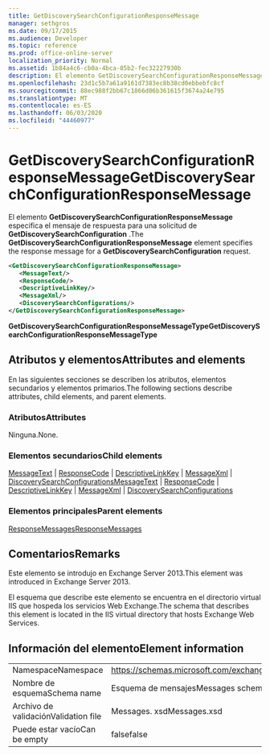 ```yaml
---
title: GetDiscoverySearchConfigurationResponseMessage
manager: sethgros
ms.date: 09/17/2015
ms.audience: Developer
ms.topic: reference
ms.prod: office-online-server
localization_priority: Normal
ms.assetid: 1b84a4c6-cb0a-4bca-85b2-fec32227930b
description: El elemento GetDiscoverySearchConfigurationResponseMessage especifica el mensaje de respuesta para una solicitud de GetDiscoverySearchConfiguration.
ms.openlocfilehash: 23d1c5b7a61a9161d7383ec8b38cd0ebbebfc8cf
ms.sourcegitcommit: 88ec988f2bb67c1866d06b361615f3674a24e795
ms.translationtype: MT
ms.contentlocale: es-ES
ms.lasthandoff: 06/03/2020
ms.locfileid: "44460977"
---
```

# <a name="getdiscoverysearchconfigurationresponsemessage"></a><span data-ttu-id="f90ee-103">GetDiscoverySearchConfigurationResponseMessage</span><span class="sxs-lookup"><span data-stu-id="f90ee-103">GetDiscoverySearchConfigurationResponseMessage</span></span>

<span data-ttu-id="f90ee-104">El elemento **GetDiscoverySearchConfigurationResponseMessage** especifica el mensaje de respuesta para una solicitud de **GetDiscoverySearchConfiguration** .</span><span class="sxs-lookup"><span data-stu-id="f90ee-104">The **GetDiscoverySearchConfigurationResponseMessage** element specifies the response message for a **GetDiscoverySearchConfiguration** request.</span></span> 
  
```XML
<GetDiscoverySearchConfigurationResponseMessage>
   <MessageText/>
   <ResponseCode/>
   <DescriptiveLinkKey/>
   <MessageXml/>
   <DiscoverySearchConfigurations/>
</GetDiscoverySearchConfigurationResponseMessage>
```

 <span data-ttu-id="f90ee-105">**GetDiscoverySearchConfigurationResponseMessageType**</span><span class="sxs-lookup"><span data-stu-id="f90ee-105">**GetDiscoverySearchConfigurationResponseMessageType**</span></span>
## <a name="attributes-and-elements"></a><span data-ttu-id="f90ee-106">Atributos y elementos</span><span class="sxs-lookup"><span data-stu-id="f90ee-106">Attributes and elements</span></span>

<span data-ttu-id="f90ee-107">En las siguientes secciones se describen los atributos, elementos secundarios y elementos primarios.</span><span class="sxs-lookup"><span data-stu-id="f90ee-107">The following sections describe attributes, child elements, and parent elements.</span></span>
  
### <a name="attributes"></a><span data-ttu-id="f90ee-108">Atributos</span><span class="sxs-lookup"><span data-stu-id="f90ee-108">Attributes</span></span>

<span data-ttu-id="f90ee-109">Ninguna.</span><span class="sxs-lookup"><span data-stu-id="f90ee-109">None.</span></span>
  
### <a name="child-elements"></a><span data-ttu-id="f90ee-110">Elementos secundarios</span><span class="sxs-lookup"><span data-stu-id="f90ee-110">Child elements</span></span>

<span data-ttu-id="f90ee-111">[MessageText](messagetext.md)  |  [ResponseCode](responsecode.md)  |  [DescriptiveLinkKey](descriptivelinkkey.md)  |  [MessageXml](messagexml.md)  |  [DiscoverySearchConfigurations](discoverysearchconfigurations.md)</span><span class="sxs-lookup"><span data-stu-id="f90ee-111">[MessageText](messagetext.md) | [ResponseCode](responsecode.md) | [DescriptiveLinkKey](descriptivelinkkey.md) | [MessageXml](messagexml.md) | [DiscoverySearchConfigurations](discoverysearchconfigurations.md)</span></span>
  
### <a name="parent-elements"></a><span data-ttu-id="f90ee-112">Elementos principales</span><span class="sxs-lookup"><span data-stu-id="f90ee-112">Parent elements</span></span>

[<span data-ttu-id="f90ee-113">ResponseMessages</span><span class="sxs-lookup"><span data-stu-id="f90ee-113">ResponseMessages</span></span>](responsemessages.md)
  
## <a name="remarks"></a><span data-ttu-id="f90ee-114">Comentarios</span><span class="sxs-lookup"><span data-stu-id="f90ee-114">Remarks</span></span>

<span data-ttu-id="f90ee-115">Este elemento se introdujo en Exchange Server 2013.</span><span class="sxs-lookup"><span data-stu-id="f90ee-115">This element was introduced in Exchange Server 2013.</span></span>
  
<span data-ttu-id="f90ee-116">El esquema que describe este elemento se encuentra en el directorio virtual IIS que hospeda los servicios Web Exchange.</span><span class="sxs-lookup"><span data-stu-id="f90ee-116">The schema that describes this element is located in the IIS virtual directory that hosts Exchange Web Services.</span></span>
  
## <a name="element-information"></a><span data-ttu-id="f90ee-117">Información del elemento</span><span class="sxs-lookup"><span data-stu-id="f90ee-117">Element information</span></span>

|||
|:-----|:-----|
|<span data-ttu-id="f90ee-118">Namespace</span><span class="sxs-lookup"><span data-stu-id="f90ee-118">Namespace</span></span>  <br/> |https://schemas.microsoft.com/exchange/services/2006/messages  <br/> |
|<span data-ttu-id="f90ee-119">Nombre de esquema</span><span class="sxs-lookup"><span data-stu-id="f90ee-119">Schema name</span></span>  <br/> |<span data-ttu-id="f90ee-120">Esquema de mensajes</span><span class="sxs-lookup"><span data-stu-id="f90ee-120">Messages schema</span></span>  <br/> |
|<span data-ttu-id="f90ee-121">Archivo de validación</span><span class="sxs-lookup"><span data-stu-id="f90ee-121">Validation file</span></span>  <br/> |<span data-ttu-id="f90ee-122">Messages. xsd</span><span class="sxs-lookup"><span data-stu-id="f90ee-122">Messages.xsd</span></span>  <br/> |
|<span data-ttu-id="f90ee-123">Puede estar vacío</span><span class="sxs-lookup"><span data-stu-id="f90ee-123">Can be empty</span></span>  <br/> |<span data-ttu-id="f90ee-124">false</span><span class="sxs-lookup"><span data-stu-id="f90ee-124">false</span></span>  <br/> |
   


